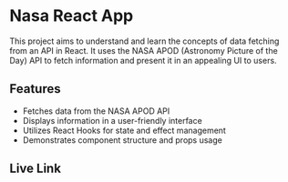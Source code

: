 # Nasa React App

This project aims to understand and learn the concepts of data fetching from an API in React. It uses the NASA APOD (Astronomy Picture of the Day) API to fetch information and present it in an appealing UI to users.

## Features

* Fetches data from the NASA APOD API
* Displays information in a user-friendly interface
* Utilizes React Hooks for state and effect management
* Demonstrates component structure and props usage

## Live Link
